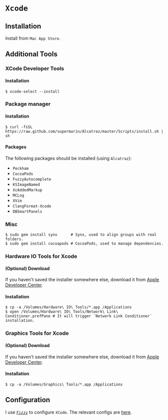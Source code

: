 # `Xcode`

## Installation

Install from `Mac App Store`.

## Additional Tools

### XCode Developer Tools

#### Installation

```ShellSession
$ xcode-select --install
```

### Package manager

#### Installation

```ShellSession
$ curl -fsSL https://raw.github.com/supermarin/Alcatraz/master/Scripts/install.sh | sh
```

#### Packages

The following packages should be installed (using `Alcatraz`):
* `Peckham`
* `CocoaPods`
* `FuzzyAutocomplete`
* `KSImageNamed`
* `XcAddedMarkup`
* `MCLog`
* `XVim`
* `ClangFormat-Xcode`
* `DBSmartPanels`

### Misc

```ShellSession
$ sudo gem install synx      # Synx, used to align groups with real folders.
$ sudo gem install cocoapods # CocoaPods, used to manage dependencies.
```

### Hardware IO Tools for Xcode

#### (Optional) Download

If you haven't saved the installer somewhere else, download it from [Apple Developer Center](https://developer.apple.com/downloads/index.action).

#### Installation

```ShellSession
$ cp -a /Volumes/Hardware\ IO\ Tools/*.app /Applications
$ open /Volumes/Hardware\ IO\ Tools/Network\ Link\ Conditioner.prefPane # It will trigger `Network Link Conditioner` installation.
```

### Graphics Tools for Xcode

#### (Optional) Download

If you haven't saved the installer somewhere else, download it from [Apple Developer Center](https://developer.apple.com/downloads/index.action).

#### Installation

```ShellSession
$ cp -a /Volumes/Graphics\ Tools/*.app /Applications
```

## Configuration

I use [`Fizzy`](https://github.com/alem0lars/fizzy) to configure `XCode`.
The relevant configs are [here](https://github.com/alem0lars/configs/tree/master/xcode).
